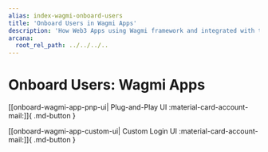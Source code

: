 ```yaml
---
alias: index-wagmi-onboard-users
title: 'Onboard Users in Wagmi Apps'
description: 'How Web3 Apps using Wagmi framework and integrated with the Arcana Auth SDK can onboard users via plug-and-play or custom login UI options.'
arcana:
  root_rel_path: ../../../..
---
```


# Onboard Users: Wagmi Apps

[[onboard-wagmi-app-pnp-ui| Plug-and-Play UI  :material-card-account-mail:]]{ .md-button }

[[onboard-wagmi-app-custom-ui| Custom Login UI :material-card-account-mail:]]{ .md-button }